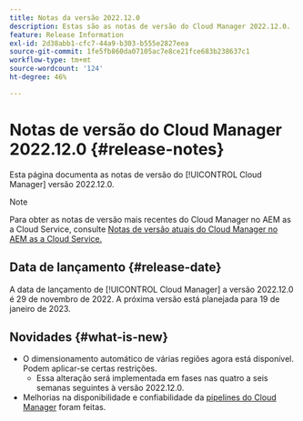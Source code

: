 ```yaml
---
title: Notas da versão 2022.12.0
description: Estas são as notas de versão do Cloud Manager 2022.12.0.
feature: Release Information
exl-id: 2d38abb1-cfc7-44a9-b303-b555e2827eea
source-git-commit: 1fe5fb860da07105ac7e8ce21fce683b238637c1
workflow-type: tm+mt
source-wordcount: '124'
ht-degree: 46%

---
```



# Notas de versão do Cloud Manager 2022.12.0 {#release-notes}

Esta página documenta as notas de versão do [!UICONTROL Cloud Manager] versão 2022.12.0.

>[!NOTE]
>
>Para obter as notas de versão mais recentes do Cloud Manager no AEM as a Cloud Service, consulte [Notas de versão atuais do Cloud Manager no AEM as a Cloud Service.](https://experienceleague.adobe.com/docs/experience-manager-cloud-service/content/implementing/using-cloud-manager/release-notes-cloud-manager/release-notes-cm-current.html?lang=pt-BR)

## Data de lançamento {#release-date}

A data de lançamento de [!UICONTROL Cloud Manager] a versão 2022.12.0 é 29 de novembro de 2022. A próxima versão está planejada para 19 de janeiro de 2023.

## Novidades {#what-is-new}

* O dimensionamento automático de várias regiões agora está disponível. Podem aplicar-se certas restrições.
   * Essa alteração será implementada em fases nas quatro a seis semanas seguintes à versão 2022.12.0.
* Melhorias na disponibilidade e confiabilidade da [pipelines do Cloud Manager](/help/overview/ci-cd-pipelines.md) foram feitas.
